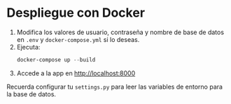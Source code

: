 # Despliegue con Docker

1. Modifica los valores de usuario, contraseña y nombre de base de datos en `.env` y `docker-compose.yml` si lo deseas.
2. Ejecuta:
   ```powershell
   docker-compose up --build
   ```
3. Accede a la app en [http://localhost:8000](http://localhost:8000)

Recuerda configurar tu `settings.py` para leer las variables de entorno para la base de datos.
